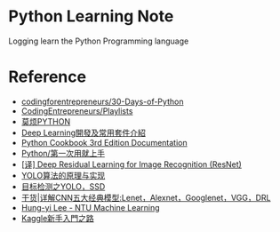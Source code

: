# Python Learning Note
Logging learn the Python Programming language

# Reference
- [codingforentrepreneurs/30-Days-of-Python](https://github.com/codingforentrepreneurs/30-Days-of-Python)
- [CodingEntrepreneurs/Playlists](https://www.youtube.com/user/CodingEntrepreneurs/playlists)
- [莫烦PYTHON](https://morvanzhou.github.io/)
- [Deep Learning開發及常用套件介紹](http://www.cc.ntu.edu.tw/chinese/epaper/0039/20161220_3910.html)
- [Python Cookbook 3rd Edition Documentation](http://python3-cookbook.readthedocs.io/zh_CN/latest/index.html)
- [Python/第一次用就上手](http://wiki.python.org.tw/Python/%E7%AC%AC%E4%B8%80%E6%AC%A1%E7%94%A8%E5%B0%B1%E4%B8%8A%E6%89%8B)
- [[译] Deep Residual Learning for Image Recognition (ResNet)](https://www.jianshu.com/p/f71ba99157c7)
- [YOLO算法的原理与实现](https://mp.weixin.qq.com/s/c9yagjJIe-m07twPvIoPJA)
- [目标检测之YOLO，SSD](http://lanbing510.info/2017/08/28/YOLO-SSD.html)
- [干货|详解CNN五大经典模型:Lenet，Alexnet，Googlenet，VGG，DRL](http://www.sohu.com/a/134347664_642762)
- [Hung-yi Lee - NTU Machine Learning](http://speech.ee.ntu.edu.tw/~tlkagk/courses_ML17_2.html)
- [Kaggle新手入門之路](https://tw.saowen.com/a/282ea5dd8fb758e056a9cf335234c70cffb352eb7a67d0806572ee241b76593d)
